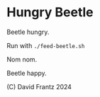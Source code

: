 # Hungry Beetle

Beetle hungry. 

Run with ``./feed-beetle.sh``

Nom nom.

Beetle happy.

(C) David Frantz 2024
